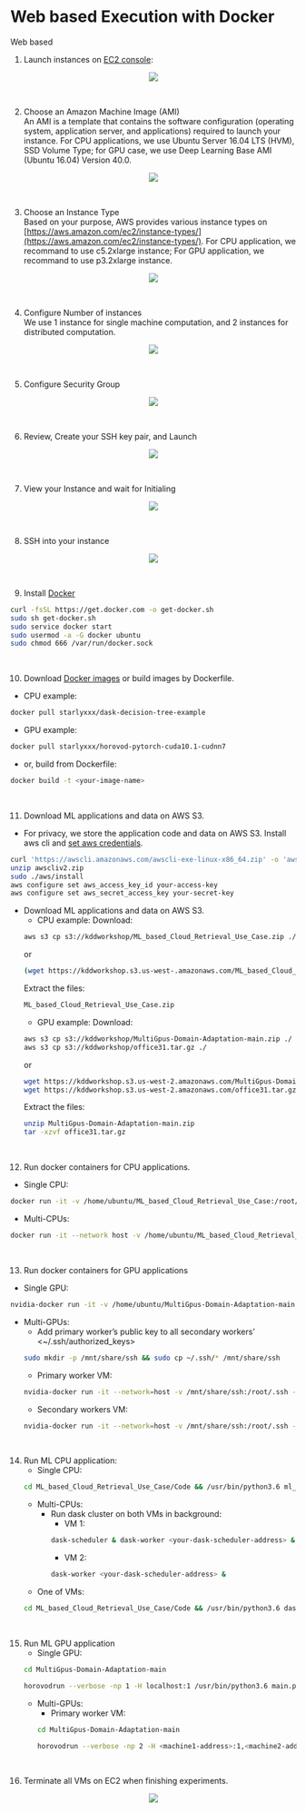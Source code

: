 # Web based Execution with Docker     
Web based


1. Launch instances on [EC2 console](https://us-west-2.console.aws.amazon.com/ec2/v2/home):   
<p align="center"><img src="../docs/launchvms.png"/></p><br/>

2. Choose an Amazon Machine Image (AMI)  
An AMI is a template that contains the software configuration (operating system, application server, and applications) required to launch your instance.
For CPU applications, we use Ubuntu Server 16.04 LTS (HVM), SSD Volume Type; for GPU case, we use Deep Learning Base AMI (Ubuntu 16.04) Version 40.0.  
<p align="center"><img src="../docs/ami.png"/></p><br/>

3. Choose an Instance Type  
Based on your purpose, AWS provides various instance types on [https://aws.amazon.com/ec2/instance-types/](https://aws.amazon.com/ec2/instance-types/). For CPU application, we recommand to use c5.2xlarge instance; For GPU application, we recommand to use p3.2xlarge instance.
<p align="center"><img src="../docs/vmtype.png"/></p><br/>

4. Configure Number of instances  
We use 1 instance for single machine computation, and 2 instances for distributed computation.
<p align="center"><img src="../docs/instancenumber.png"/></p><br/>

5. Configure Security Group
<p align="center"><img src="../docs/sg.png"/></p><br/>

6. Review, Create your SSH key pair, and Launch
<p align="center"><img src="../docs/keypair.png"/></p><br/>

7. View your Instance and wait for Initialing
<p align="center"><img src="../docs/status.png"/></p><br/>

8. SSH into your instance
<p align="center"><img src="../docs/ssh.png"/></p><br/>

9. Install [Docker](https://docs.docker.com/engine/install/ubuntu/)
```bash
curl -fsSL https://get.docker.com -o get-docker.sh
sudo sh get-docker.sh
sudo service docker start
sudo usermod -a -G docker ubuntu
sudo chmod 666 /var/run/docker.sock
```
<br/>

10. Download [Docker images](https://hub.docker.com/u/starlyxxx) or build images by Dockerfile.
- CPU example:
```bash
docker pull starlyxxx/dask-decision-tree-example
```
- GPU example:
```bash
docker pull starlyxxx/horovod-pytorch-cuda10.1-cudnn7
```
- or, build from Dockerfile:
```bash
docker build -t <your-image-name>
```
<br/>

11. Download ML applications and data on AWS S3.
- For privacy, we store the application code and data on AWS S3. Install aws cli and [set aws credentials](https://console.aws.amazon.com/iam/home?#/security_credentials).
```bash
curl 'https://awscli.amazonaws.com/awscli-exe-linux-x86_64.zip' -o 'awscliv2.zip'
unzip awscliv2.zip
sudo ./aws/install
aws configure set aws_access_key_id your-access-key
aws configure set aws_secret_access_key your-secret-key
```
- Download ML applications and data on AWS S3.
  - CPU example:
    Download:
  ```bash
  aws s3 cp s3://kddworkshop/ML_based_Cloud_Retrieval_Use_Case.zip ./
  ```
  or
  ```bash
  (wget https://kddworkshop.s3.us-west-.amazonaws.com/ML_based_Cloud_Retrieval_Use_Case.zip)
  ```
  Extract the files:
  ```bash
  ML_based_Cloud_Retrieval_Use_Case.zip
  ```
  - GPU example:
    Download:
  ```bash
  aws s3 cp s3://kddworkshop/MultiGpus-Domain-Adaptation-main.zip ./
  aws s3 cp s3://kddworkshop/office31.tar.gz ./
  ```
  or
  ```bash
  wget https://kddworkshop.s3.us-west-2.amazonaws.com/MultiGpus-Domain-Adaptation-main.zip
  wget https://kddworkshop.s3.us-west-2.amazonaws.com/office31.tar.gz
  ```
  Extract the files:
  ```bash
  unzip MultiGpus-Domain-Adaptation-main.zip
  tar -xzvf office31.tar.gz
  ```
<br/>

12. Run docker containers for CPU applications.
- Single CPU:
```bash
docker run -it -v /home/ubuntu/ML_based_Cloud_Retrieval_Use_Case:/root/ML_based_Cloud_Retrieval_Use_Case starlyxxx/dask-decision-tree-example:latest /bin/bash
```
- Multi-CPUs:
```bash
docker run -it --network host -v /home/ubuntu/ML_based_Cloud_Retrieval_Use_Case:/root/ML_based_Cloud_Retrieval_Use_Case starlyxxx/dask-decision-tree-example:latest /bin/bash
```
<br/>

13. Run docker containers for GPU applications
- Single GPU:
```bash
nvidia-docker run -it -v /home/ubuntu/MultiGpus-Domain-Adaptation-main:/root/MultiGpus-Domain-Adaptation-main -v home/ubuntu/office31:/root/office31 starlyxxx/horovod-pytorch-cuda10.1-cudnn7:latest /bin/bash
```
- Multi-GPUs:
  - Add primary worker’s public key to all secondary workers’ <~/.ssh/authorized_keys>
  ```bash
  sudo mkdir -p /mnt/share/ssh && sudo cp ~/.ssh/* /mnt/share/ssh
  ```
  - Primary worker VM:
  ```bash
  nvidia-docker run -it --network=host -v /mnt/share/ssh:/root/.ssh -v /home/ubuntu/MultiGpus-Domain-Adaptation-main:/root/MultiGpus-Domain-Adaptation-main -v /home/ubuntu/office31:/root/office31 starlyxxx/horovod-pytorch-cuda10.1-cudnn7:latest /bin/bash
  ```
  - Secondary workers VM:
  ```bash
  nvidia-docker run -it --network=host -v /mnt/share/ssh:/root/.ssh -v /home/ubuntu/MultiGpus-Domain-Adaptation-main:/root/MultiGpus-Domain-Adaptation-main -v /home/ubuntu/office31:/root/office31 starlyxxx/horovod-pytorch-cuda10.1-cudnn7:latest bash -c "/usr/sbin/sshd -p 12345; sleep infinity"
  ```
<br/>

14. Run ML CPU application:
    - Single CPU:
    ```bash
    cd ML_based_Cloud_Retrieval_Use_Case/Code && /usr/bin/python3.6 ml_based_cloud_retrieval_with_data_preprocessing.py
    ```
    - Multi-CPUs:
      - Run dask cluster on both VMs in background:
        - VM 1:
        ```bash
        dask-scheduler & dask-worker <your-dask-scheduler-address> &
        ```
        - VM 2:
        ```bash
        dask-worker <your-dask-scheduler-address> &
        ```
    - One of VMs:
    ```bash
    cd ML_based_Cloud_Retrieval_Use_Case/Code && /usr/bin/python3.6 dask_ml_based_cloud_retrieval_with_data_preprocessing.py <your-dask-scheduler-address>
    ```
  <br/>  

15. Run ML GPU application
    - Single GPU:
    ```bash
    cd MultiGpus-Domain-Adaptation-main
    ```
    ```bash
    horovodrun --verbose -np 1 -H localhost:1 /usr/bin/python3.6 main.py --config DeepCoral/DeepCoral.yaml --data_dir ../office31 --src_domain webcam --tgt_domain amazon
    ```
    - Multi-GPUs:
      - Primary worker VM:
      ```bash
      cd MultiGpus-Domain-Adaptation-main
      ```
      ```bash
      horovodrun --verbose -np 2 -H <machine1-address>:1,<machine2-address>:1 -p 12345 /usr/bin/python3.6 main.py --config DeepCoral/DeepCoral.yaml --data_dir ../office31 --src_domain webcam --tgt_domain amazon
      ```
<br/>

16. Terminate all VMs on EC2 when finishing experiments.
<p align="center"><img src="../docs/terminate.png"/></p>
<br/>
